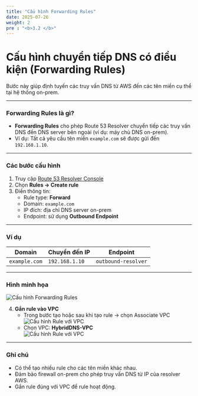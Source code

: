 ```yaml
---
title: "Cấu hình Forwarding Rules"
date: 2025-07-26
weight: 2
pre : "<b>3.2 </b>"
---
```



# Cấu hình chuyển tiếp DNS có điều kiện (Forwarding Rules)

Bước này giúp định tuyến các truy vấn DNS từ AWS đến các tên miền cụ thể tại hệ thống on-prem.

---

### Forwarding Rules là gì?

- **Forwarding Rules** cho phép Route 53 Resolver chuyển tiếp các truy vấn DNS đến DNS server bên ngoài (ví dụ: máy chủ DNS on-prem).
- Ví dụ: Tất cả yêu cầu tên miền `example.com` sẽ được gửi đến `192.168.1.10`.

---

### Các bước cấu hình

1. Truy cập [Route 53 Resolver Console](https://console.aws.amazon.com/route53resolver)
2. Chọn **Rules → Create rule**
3. Điền thông tin:
   - Rule type: **Forward**
   - Domain: `example.com`
   - IP đích: địa chỉ DNS server on-prem
   - Endpoint: sử dụng **Outbound Endpoint**

---

### Ví dụ

| Domain         | Chuyển đến IP    | Endpoint            |
|----------------|------------------|---------------------|
| `example.com`  | `192.168.1.10`   | `outbound-resolver` |

---

### Hình minh họa

![Cấu hình Forwarding Rules](/images/setup/forwarding-rules.png)

4. **Gắn rule vào VPC**
   - Trong bước tạo hoặc sau khi tạo rule → chọn Associate VPC  
     ![Cấu hình Rule với VPC](/images/setup/rulewithvpc.png)  
   - Chọn VPC: **HybridDNS-VPC**  
     ![Cấu hình Rule với VPC](/images/setup/rulewithvpc1.png)

---

### Ghi chú

- Có thể tạo nhiều rule cho các tên miền khác nhau.
- Đảm bảo firewall on-prem cho phép truy vấn DNS từ IP của resolver AWS.
- Gắn rule đúng với VPC để rule hoạt động.
